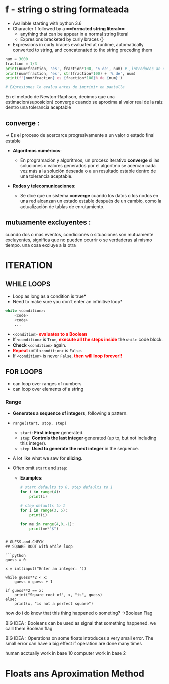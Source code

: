 
# f - string o string formateada
* Available starting with python 3.6
* Character f followed by a **==formated string literal==**
	* anything that can be appear in a normal string literal 
	* Expresions bracketed by curly braces {}
* Expressions in curly braces evaluated at runtime, automatically converted to string, and concatenated to the string preceding them

```python
num = 3000
fraction = 1/3
print(num*fraction, 'es', fraction*100, '% de', num) # ,introduces an extra space
print(num*fraction, 'es', str(fraction*100) + '% de', num)
print(f'{num*fraction} es {fraction*100}% de {num}')

# EXpresiones lo evalua antes de imprimir en pantalla
```

En el metodo de Newton-Raphson, decimos que una estimacion(suposicion) converge cuando se aproxima al valor real de la raiz dentro una tolerancia aceptable

## converge : 
-> Es el proceso de acercarce progresivamente a un valor o estado final estable 
- **Algoritmos numéricos**:
    
    - En programación y algoritmos, un proceso iterativo **converge** si las soluciones o valores generados por el algoritmo se acercan cada vez más a la solución deseada o a un resultado estable dentro de una tolerancia aceptable.
- **Redes y telecomunicaciones**:
    
    - Se dice que un sistema **converge** cuando los datos o los nodos en una red alcanzan un estado estable después de un cambio, como la actualización de tablas de enrutamiento.
## mutuamente excluyentes :
cuando dos o mas eventos, condiciones o situaciones son mutuamente excluyentes, significa que no pueden ocurrir o se verdaderas al mismo tiempo. una cosa excluye a la otra

# ITERATION

## WHILE LOOPS
* Loop as long as a condition is true*
* Need to make  sure you don`t enter an infinitive loop*
```python
while <condition>:
    <code>
    <code>
    ...
```


- `<condition>` **<span style="color:red;">evaluates to a Boolean</span>**
- If `<condition>` is `True`, **<span style="color:red;">execute all the steps inside</span>** the `while` code block.
- **Check** `<condition>` again.
- **<span style="color:red;">Repeat</span>** until `<condition>` is `False`.
- If `<condition>` is never `False`, **<span style="color:red;">then will loop forever!!</span>**

## FOR LOOPS
* can loop over ranges of numbers
* can loop over elements  of a string
### Range

- **Generates a sequence of integers**, following a pattern.
- `range(start, stop, step)`
  - `start`: **First integer** generated.
  - `stop`: **Controls the last integer** generated (up to, but not including this integer).
  - `step`: **Used to generate the next integer** in the sequence.

- A lot like what we saw for **slicing**.

- Often omit `start` and `step`:
  - **Examples**:
    ```python
    # start defaults to 0, step defaults to 1
    for i in range(4):
        print(i)
    ```

    ```python
    # step defaults to 1
    for i in range(3, 5):
        print(i)
    ```
    ```python
    for me in range(4,0,-1):
	    print(me*"$")
```

# GUESS-and-CHECK
## SQUARE ROOT with while loop

```python
guess = 0

x = int(input("Enter an integer: "))

while guess**2 < x:
    guess = guess + 1

if guess**2 == x:
    print("Square root of", x, "is", guess)
else:
    print(x, "is not a perfect square")

```

how do i do know that this thing happened o someting? ->Boolean Flag

BIG IDEA : Booleans can be used as signal that something happened.
we calll them Boolean flag

BIG IDEA : Operations on some floats introduces a very small error.
The small error can have a big effect if operation are done many times

human acctually work in base 10
computer work in base 2

# Floats ans Aproximation Method